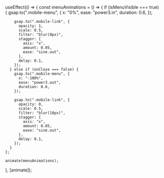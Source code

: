 useEffect(() => {
const menuAnimations = () => {
if (isMenuVisible === true) {
gsap.to(".mobile-menu", {
x: "0%",
ease: "power3.in",
duration: 0.6,
});

        gsap.to(".mobile-link", {
          opacity: 1,
          scale: 0.5,
          filter: "blur(0px)",
          stagger: {
            axis: "x",
            amount: 0.05,
            ease: "sine.out",
          },
          delay: 0.1,
        });
      } else if (onClose === false) {
        gsap.to(".mobile-menu", {
          x: "-100%",
          ease: "power3.out",
          duration: 0.6,
        });

        gsap.to(".mobile-link", {
          opacity: 0,
          scale: 0.5,
          filter: "blur(10px)",
          stagger: {
            axis: "x",
            amount: 0.05,
            ease: "sine.out",
          },
          delay: 0.1,
        });
      }
    };

    animate(menuAnimations);

}, [animate]);
